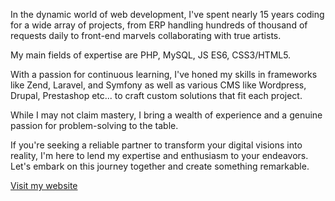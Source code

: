 In the dynamic world of web development, I've spent nearly 15 years coding for a wide array of projects, from ERP handling hundreds of thousand of requests daily to front-end marvels collaborating with true artists.

My main fields of expertise are PHP, MySQL, JS ES6, CSS3/HTML5. 

With a passion for continuous learning, I've honed my skills in frameworks like Zend, Laravel, and Symfony as well as various CMS like Wordpress, Drupal, Prestashop etc... to craft custom solutions that fit each project.

While I may not claim mastery, I bring a wealth of experience and a genuine passion for problem-solving to the table. 

If you're seeking a reliable partner to transform your digital visions into reality, I'm here to lend my expertise and enthusiasm to your endeavors. Let's embark on this journey together and create something remarkable.

<a href="https://karoubi-antoine.fr">Visit my website </a>

<!---
KaribouWeb/KaribouWeb is a ✨ special ✨ repository because its `README.md` (this file) appears on your GitHub profile.
You can click the Preview link to take a look at your changes.
--->
